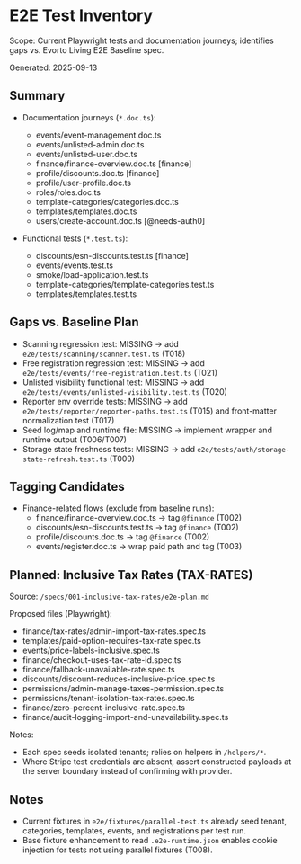 # E2E Test Inventory

Scope: Current Playwright tests and documentation journeys; identifies gaps vs. Evorto Living E2E Baseline spec.

Generated: 2025-09-13

## Summary

- Documentation journeys (`*.doc.ts`):
  - events/event-management.doc.ts
  - events/unlisted-admin.doc.ts
  - events/unlisted-user.doc.ts
  - finance/finance-overview.doc.ts [finance]
  - profile/discounts.doc.ts [finance]
  - profile/user-profile.doc.ts
  - roles/roles.doc.ts
  - template-categories/categories.doc.ts
  - templates/templates.doc.ts
  - users/create-account.doc.ts [@needs-auth0]

- Functional tests (`*.test.ts`):
  - discounts/esn-discounts.test.ts [finance]
  - events/events.test.ts
  - smoke/load-application.test.ts
  - template-categories/template-categories.test.ts
  - templates/templates.test.ts

## Gaps vs. Baseline Plan

- Scanning regression test: MISSING → add `e2e/tests/scanning/scanner.test.ts` (T018)
- Free registration regression test: MISSING → add `e2e/tests/events/free-registration.test.ts` (T021)
- Unlisted visibility functional test: MISSING → add `e2e/tests/events/unlisted-visibility.test.ts` (T020)
- Reporter env override tests: MISSING → add `e2e/tests/reporter/reporter-paths.test.ts` (T015) and front-matter normalization test (T017)
- Seed log/map and runtime file: MISSING → implement wrapper and runtime output (T006/T007)
- Storage state freshness tests: MISSING → add `e2e/tests/auth/storage-state-refresh.test.ts` (T009)

## Tagging Candidates

- Finance-related flows (exclude from baseline runs):
  - finance/finance-overview.doc.ts → tag `@finance` (T002)
  - discounts/esn-discounts.test.ts → tag `@finance` (T002)
  - profile/discounts.doc.ts → tag `@finance` (T002)
  - events/register.doc.ts → wrap paid path and tag (T003)

## Planned: Inclusive Tax Rates (TAX-RATES)

Source: `/specs/001-inclusive-tax-rates/e2e-plan.md`

Proposed files (Playwright):

- finance/tax-rates/admin-import-tax-rates.spec.ts
- templates/paid-option-requires-tax-rate.spec.ts
- events/price-labels-inclusive.spec.ts
- finance/checkout-uses-tax-rate-id.spec.ts
- finance/fallback-unavailable-rate.spec.ts
- discounts/discount-reduces-inclusive-price.spec.ts
- permissions/admin-manage-taxes-permission.spec.ts
- permissions/tenant-isolation-tax-rates.spec.ts
- finance/zero-percent-inclusive-rate.spec.ts
- finance/audit-logging-import-and-unavailability.spec.ts

Notes:

- Each spec seeds isolated tenants; relies on helpers in `/helpers/*`.
- Where Stripe test credentials are absent, assert constructed payloads at the server boundary instead of confirming with provider.

## Notes

- Current fixtures in `e2e/fixtures/parallel-test.ts` already seed tenant, categories, templates, events, and registrations per test run.
- Base fixture enhancement to read `.e2e-runtime.json` enables cookie injection for tests not using parallel fixtures (T008).
